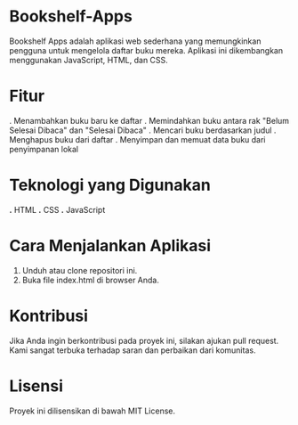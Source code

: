 ﻿# Bookshelf-Apps
Bookshelf Apps adalah aplikasi web sederhana yang memungkinkan pengguna untuk mengelola daftar buku mereka. Aplikasi ini dikembangkan menggunakan JavaScript, HTML, dan CSS.

# Fitur
. Menambahkan buku baru ke daftar
. Memindahkan buku antara rak "Belum Selesai Dibaca" dan "Selesai Dibaca"
. Mencari buku berdasarkan judul
. Menghapus buku dari daftar
. Menyimpan dan memuat data buku dari penyimpanan lokal

# Teknologi yang Digunakan
**.** HTML
**.** CSS
**.** JavaScript

# Cara Menjalankan Aplikasi
1. Unduh atau clone repositori ini.
2. Buka file index.html di browser Anda.

# Kontribusi
Jika Anda ingin berkontribusi pada proyek ini, silakan ajukan pull request. Kami sangat terbuka terhadap saran dan perbaikan dari komunitas.

# Lisensi
Proyek ini dilisensikan di bawah MIT License.
